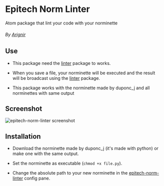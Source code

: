 # Epitech Norm Linter
Atom package that lint your code with your norminette

###### By [Arignir](mailto:benjamin.grange@epitech.eu)

## Use

* This package need the [linter](https://github.com/AtomLinter/Linter) package to works.

* When you save a file, your norminette will be executed and the result will be broadcast using the [linter](https://github.com/AtomLinter/Linter) package.

* This package works with the norminette made by duponc_j and all norminettes with same output

## Screenshot

![epitech-norm-linter screenshot](http://nsa38.casimages.com/img/2016/01/15/160115105629229328.png)

## Installation

* Download the norminette made by duponc_j (it's made with python) or make one with the same output.

* Set the norminette as executable (```chmod +x file.py```).

* Change the absolute path to your new norminette in the [epitech-norm-linter](https://github.com/Arignir/epitech-norm-linter) config pane.
